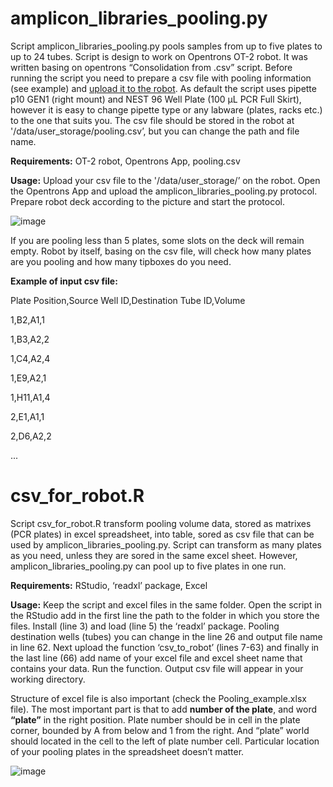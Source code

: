# amplicon_libraries_pooling.py
Script amplicon_libraries_pooling.py pools samples from up to five plates to up to 24 tubes. Script is design to work on Opentrons OT-2 robot. It was written basing on opentrons “Consolidation from .csv” script. Before running the script you need to prepare a csv file with pooling information (see example) and [upload it to the robot](https://support.opentrons.com/en/articles/3690659-copying-files-to-and-from-your-ot-2-with-scp). As default the script uses pipette p10 GEN1 (right mount) and NEST 96 Well Plate (100 µL PCR Full Skirt), however it is easy to change pipette type or any labware (plates, racks etc.) to the one that suits you. The csv file should be stored in the robot at '/data/user_storage/pooling.csv’, but you can change the path and file name.

**Requirements:**
OT-2 robot, Opentrons App, pooling.csv

**Usage:**
Upload your csv file to the '/data/user_storage/’ on the robot.
Open the Opentrons App and upload the amplicon_libraries_pooling.py protocol.
Prepare robot deck according to the picture and start the protocol.

![image](https://user-images.githubusercontent.com/11144828/119493180-3a722000-bd60-11eb-8eab-c602600f2cff.png)

If you are pooling less than 5 plates, some slots on the deck will remain empty. Robot by itself, basing on the csv file, will check how many plates are you pooling and how many tipboxes do you need.

**Example of input csv file:**

Plate Position,Source Well ID,Destination Tube ID,Volume

1,B2,A1,1

1,B3,A2,2

1,C4,A2,4

1,E9,A2,1

1,H11,A1,4

2,E1,A1,1

2,D6,A2,2

...


# csv_for_robot.R
Script csv_for_robot.R transform pooling volume data, stored as matrixes (PCR plates) in excel spreadsheet, into table, sored as csv file that can be used by amplicon_libraries_pooling.py. Script can transform as many plates as you need, unless they are sored in the same excel sheet. However, amplicon_libraries_pooling.py can pool up to five plates in one run.

**Requirements:**
RStudio, ‘readxl’ package, Excel

**Usage:**
Keep the script and excel files in the same folder. Open the script in the RStudio add in the first line the path to the folder in which you store the files. Install (line 3) and load (line 5) the ‘readxl’ package. Pooling destination wells (tubes) you can change in the line 26 and output file name in line 62. Next upload the function ‘csv_to_robot’ (lines 7-63) and finally in the last line (66) add name of your excel file and excel sheet name that contains your data. Run the function. Output csv file will appear in your working directory.

Structure of excel file is also important (check the Pooling_example.xlsx file). The most important part is that to add **number of the plate**, and word **“plate”** in the right position. Plate number should be in cell in the plate corner, bounded by A from below and 1 from the right. And “plate” world should located in the cell to the left of plate number cell. Particular location of your pooling plates in the spreadsheet doesn’t matter.


![image](https://user-images.githubusercontent.com/11144828/120454712-6ca10480-c394-11eb-81b0-373fa9c3804c.png)


